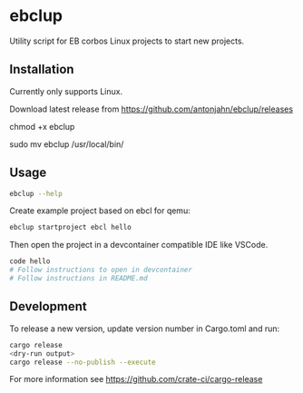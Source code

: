 # ebclup

Utility script for EB corbos Linux projects to start new projects.

## Installation

Currently only supports Linux.

Download latest release from https://github.com/antonjahn/ebclup/releases

chmod +x ebclup

sudo mv ebclup /usr/local/bin/

## Usage

```bash
ebclup --help
```

Create example project based on ebcl for qemu:

```bash
ebclup startproject ebcl hello
```

Then open the project in a devcontainer compatible IDE like VSCode.

```bash
code hello
# Follow instructions to open in devcontainer
# Follow instructions in README.md
```

## Development

To release a new version, update version number in Cargo.toml and run:

```bash
cargo release
<dry-run output>
cargo release --no-publish --execute
```

For more information see https://github.com/crate-ci/cargo-release
